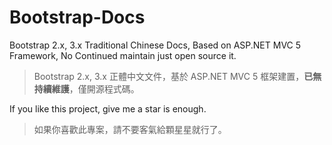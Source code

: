 # Bootstrap-Docs

Bootstrap 2.x, 3.x Traditional Chinese Docs, Based on ASP.NET MVC 5 Framework, No Continued maintain just open source it.

> Bootstrap 2.x, 3.x 正體中文文件，基於 ASP.NET MVC 5 框架建置，**已無持續維護**，僅開源程式碼。

If you like this project, give me a star is enough.

> 如果你喜歡此專案，請不要客氣給顆星星就行了。
